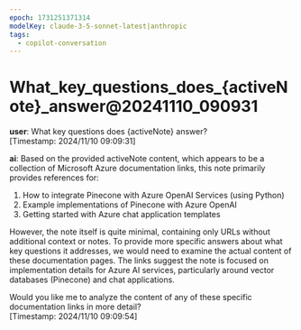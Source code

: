 ```yaml
---
epoch: 1731251371314
modelKey: claude-3-5-sonnet-latest|anthropic
tags:
  - copilot-conversation
---
```


# What_key_questions_does_{activeNote}_answer@20241110_090931

**user**: What key questions does {activeNote} answer?  
[Timestamp: 2024/11/10 09:09:31]

**ai**: Based on the provided activeNote content, which appears to be a collection of Microsoft Azure documentation links, this note primarily provides references for:

1. How to integrate Pinecone with Azure OpenAI Services (using Python)
2. Example implementations of Pinecone with Azure OpenAI
3. Getting started with Azure chat application templates

However, the note itself is quite minimal, containing only URLs without additional context or notes. To provide more specific answers about what key questions it addresses, we would need to examine the actual content of these documentation pages. The links suggest the note is focused on implementation details for Azure AI services, particularly around vector databases (Pinecone) and chat applications.

Would you like me to analyze the content of any of these specific documentation links in more detail?  
[Timestamp: 2024/11/10 09:09:54]
